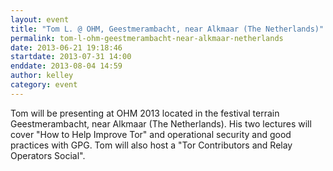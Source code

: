 ```yaml
---
layout: event
title: "Tom L. @ OHM, Geestmerambacht, near Alkmaar (The Netherlands)"
permalink: tom-l-ohm-geestmerambacht-near-alkmaar-netherlands
date: 2013-06-21 19:18:46
startdate: 2013-07-31 14:00
enddate: 2013-08-04 14:59
author: kelley
category: event
---
```


Tom will be presenting at OHM 2013 located in the festival terrain Geestmerambacht, near Alkmaar (The Netherlands). His two lectures will cover "How to Help Improve Tor" and operational security and good practices with GPG. Tom will also host a "Tor Contributors and Relay Operators Social".
